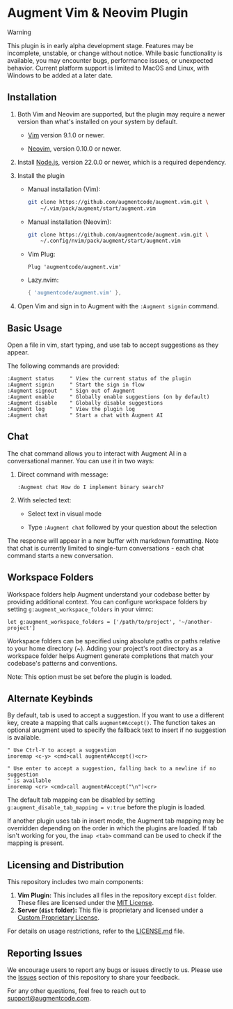 # Augment Vim & Neovim Plugin

> [!WARNING]
> This plugin is in early alpha development stage. Features may be incomplete,
> unstable, or change without notice. While basic functionality is available,
> you may encounter bugs, performance issues, or unexpected behavior. Current
> platform support is limited to MacOS and Linux, with Windows to be added at a
> later date.

## Installation

1. Both Vim and Neovim are supported, but the plugin may require a newer version
   than what's installed on your system by default.

   - [Vim](https://github.com/vim/vim?tab=readme-ov-file#installation) version 9.1.0 or newer.

   - [Neovim](https://github.com/neovim/neovim/tree/master?tab=readme-ov-file#install-from-package), version
     0.10.0 or newer.

1. Install [Node.js](https://nodejs.org/en/download/package-manager/all),
   version 22.0.0 or newer, which is a required dependency.

1. Install the plugin

    - Manual installation (Vim):

        ```bash
        git clone https://github.com/augmentcode/augment.vim.git \
            ~/.vim/pack/augment/start/augment.vim
        ```

    - Manual installation (Neovim):

        ```bash
        git clone https://github.com/augmentcode/augment.vim.git \
            ~/.config/nvim/pack/augment/start/augment.vim
        ```

    - Vim Plug:

        ```vim
        Plug 'augmentcode/augment.vim'
        ```

    - Lazy.nvim:

        ```lua
        { 'augmentcode/augment.vim' },
        ```

1. Open Vim and sign in to Augment with the `:Augment signin` command.

## Basic Usage

Open a file in vim, start typing, and use tab to accept suggestions as they
appear.

The following commands are provided:

```vim
:Augment status     " View the current status of the plugin
:Augment signin     " Start the sign in flow
:Augment signout    " Sign out of Augment
:Augment enable     " Globally enable suggestions (on by default)
:Augment disable    " Globally disable suggestions
:Augment log        " View the plugin log
:Augment chat       " Start a chat with Augment AI
```

## Chat

The chat command allows you to interact with Augment AI in a conversational
manner. You can use it in two ways:

1. Direct command with message:

    ```vim
    :Augment chat How do I implement binary search?
    ```

2. With selected text:

   - Select text in visual mode

   - Type `:Augment chat` followed by your question about the selection

The response will appear in a new buffer with markdown formatting. Note that
chat is currently limited to single-turn conversations - each chat command
starts a new conversation.

## Workspace Folders

Workspace folders help Augment understand your codebase better by providing
additional context. You can configure workspace folders by setting
`g:augment_workspace_folders` in your vimrc:

```vim
let g:augment_workspace_folders = ['/path/to/project', '~/another-project']
```

Workspace folders can be specified using absolute paths or paths relative to
your home directory (~). Adding your project's root directory as a workspace
folder helps Augment generate completions that match your codebase's patterns
and conventions.

Note: This option must be set before the plugin is loaded.

## Alternate Keybinds

By default, tab is used to accept a suggestion. If you want to use a
different key, create a mapping that calls `augment#Accept()`. The function
takes an optional arugment used to specify the fallback text to insert if no
suggestion is available.

```vim
" Use Ctrl-Y to accept a suggestion
inoremap <c-y> <cmd>call augment#Accept()<cr>

" Use enter to accept a suggestion, falling back to a newline if no suggestion
" is available
inoremap <cr> <cmd>call augment#Accept("\n")<cr>
```

The default tab mapping can be disabled by setting
`g:augment_disable_tab_mapping = v:true` before the plugin is loaded.

If another plugin uses tab in insert mode, the Augment tab mapping may be
overridden depending on the order in which the plugins are loaded. If tab isn't
working for you, the `imap <tab>` command can be used to check if the mapping is
present.

## Licensing and Distribution

This repository includes two main components:

1. **Vim Plugin:** This includes all files in the repository except `dist` folder. These files are licensed under the [MIT License](LICENSE.md#vim-plugin).
2. **Server (`dist` folder):** This file is proprietary and licensed under a [Custom Proprietary License](LICENSE.md#server).

For details on usage restrictions, refer to the [LICENSE.md](LICENSE.md) file.

## Reporting Issues

We encourage users to report any bugs or issues directly to us. Please use the [Issues](https://github.com/augmentcode/augment.vim/issues) section of this repository to share your feedback.

For any other questions, feel free to reach out to support@augmentcode.com.
